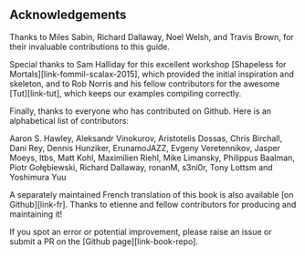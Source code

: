 ## Acknowledgements

Thanks to Miles Sabin, Richard Dallaway, Noel Welsh, and Travis Brown,
for their invaluable contributions to this guide.

Special thanks to Sam Halliday for this excellent workshop
[Shapeless for Mortals][link-fommil-scalax-2015],
which provided the initial inspiration and skeleton,
and to Rob Norris and his fellow contributors
for the awesome [Tut][link-tut],
which keeps our examples compiling correctly.

Finally, thanks to everyone who has contributed on Github.
Here is an alphabetical list of contributors:

Aaron S. Hawley,
Aleksandr Vinokurov,
Aristotelis Dossas,
Chris Birchall,
Dani Rey,
Dennis Hunziker,
ErunamoJAZZ,
Evgeny Veretennikov,
Jasper Moeys,
ltbs,
Matt Kohl,
Maximilien Riehl,
Mike Limansky,
Philippus Baalman,
Piotr Gołębiewski,
Richard Dallaway,
ronanM,
s3ni0r,
Tony Lottsm
and Yoshimura Yuu

A separately maintained French translation
of this book is also available [on Github][link-fr].
Thanks to etienne and fellow contributors
for producing and maintaining it!

If you spot an error or potential improvement,
please raise an issue or submit a PR
on the [Github page][link-book-repo].
